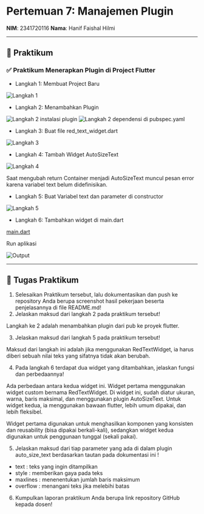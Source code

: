 # Pertemuan 7: Manajemen Plugin

**NIM**: 2341720116
**Nama**: Hanif Faishal Hilmi

---

## 📌 Praktikum

### ✅ Praktikum Menerapkan Plugin di Project Flutter

* Langkah 1: Membuat Project Baru

![Langkah 1](documentation/Praktikum1_1.png)

* Langkah 2: Menambahkan Plugin

![Langkah 2 instalasi plugin](documentation/Praktikum1_2.png)
![Langkah 2 dependensi di pubspec.yaml](documentation/Praktikum1_2_plugin.png)

* Langkah 3: Buat file red_text_widget.dart

![Langkah 3](documentation/Praktikum1_3.png)

* Langkah 4: Tambah Widget AutoSizeText

![Langkah 4](documentation/Praktikum1_4.png)

Saat mengubah return Container menjadi AutoSizeText muncul pesan error karena variabel text belum didefinisikan.

* Langkah 5: Buat Variabel text dan parameter di constructor

![Langkah 5](documentation/Praktikum1_5.png)

* Langkah 6: Tambahkan widget di main.dart

[main.dart](lib/main.dart)

Run aplikasi

![Output](documentation/Output.png)

---

## 📌 Tugas Praktikum

1. Selesaikan Praktikum tersebut, lalu dokumentasikan dan push ke repository Anda berupa screenshot hasil pekerjaan beserta penjelasannya di file README.md!
2. Jelaskan maksud dari langkah 2 pada praktikum tersebut!

Langkah ke 2 adalah menambahkan plugin dari pub ke proyek flutter.

3. Jelaskan maksud dari langkah 5 pada praktikum tersebut!

Maksud dari langkah ini adalah jika menggunakan RedTextWidget, ia harus diberi sebuah nilai teks yang sifatnya tidak akan berubah.

4. Pada langkah 6 terdapat dua widget yang ditambahkan, jelaskan fungsi dan perbedaannya!

Ada perbedaan antara kedua widget ini. Widget pertama menggunakan widget custom bernama RedTextWidget. Di widget ini, sudah diatur ukuran, warna, baris maksimal, dan menggunakan plugin AutoSizeText. Untuk widget kedua, ia menggunakan bawaan flutter, lebih umum dipakai, dan lebih fleksibel.

Widget pertama digunakan untuk menghasilkan komponen yang konsisten dan reusability (bisa dipakai berkali-kali), sedangkan widget kedua digunakan untuk penggunaan tunggal (sekali pakai).

5. Jelaskan maksud dari tiap parameter yang ada di dalam plugin auto_size_text berdasarkan tautan pada dokumentasi ini !

* text : teks yang ingin ditampilkan
* style : memberikan gaya pada teks
* maxlines : menenentukan jumlah baris maksimum
* overflow : menangani teks jika melebihi batas

6. Kumpulkan laporan praktikum Anda berupa link repository GitHub kepada dosen!
